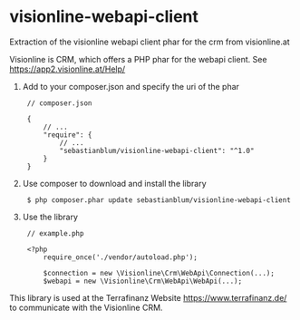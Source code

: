 visionline-webapi-client
========================

Extraction of the visionline webapi client phar for the crm from visionline.at

Visionline is CRM, which offers a PHP phar for the webapi client.
See https://app2.visionline.at/Help/

1. Add to your composer.json and specify the uri of the phar
	
		// composer.json

 		{
    		// ...
    		"require": {
        		// ...
        		"sebastianblum/visionline-webapi-client": "^1.0"
    		}
 		}


2. Use composer to download and install the library

		$ php composer.phar update sebastianblum/visionline-webapi-client

	
3. Use the library 

		// example.php

		<?php
			require_once('./vendor/autoload.php');
		
			$connection = new \Visionline\Crm\WebApi\Connection(...);
			$webapi = new \Visionline\Crm\WebApi\WebApi(...);
			
This library is used at the Terrafinanz Website https://www.terrafinanz.de/ to communicate with the Visionline CRM.		
		
		
